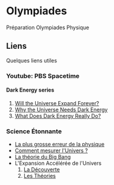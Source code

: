 # Olympiades
Préparation Olympiades Physique


## Liens 

Quelques liens utiles  

### Youtube: PBS Spacetime
#### Dark Energy series
1. [Will the Universe Expand Forever?](https://www.youtube.com/watch?v=xZTb6sfHEX8)
2. [Why the Universe Needs Dark Energy](https://www.youtube.com/watch?v=-4PayaEgEZc)
3. [What Does Dark Energy Really Do?](https://www.youtube.com/watch?v=RUE_LUqcTvM)

### Science Étonnante 

* [La plus grosse erreur de la physique](https://www.youtube.com/watch?v=EmfvKXO5DZk)
* [Comment mesurer l'Univers ?](https://www.youtube.com/watch?v=FGwmAEMabm4)
* [La théorie du Big Bang](https://www.youtube.com/watch?v=lms2jQeHnVs)
* L'Expansion Accélérée de l'Univers
  1. [La Découverte](https://www.youtube.com/watch?v=Zg8VGEdcY84)
  2. [Les Théories](https://www.youtube.com/watch?v=v-lZ1e9IMNM)


